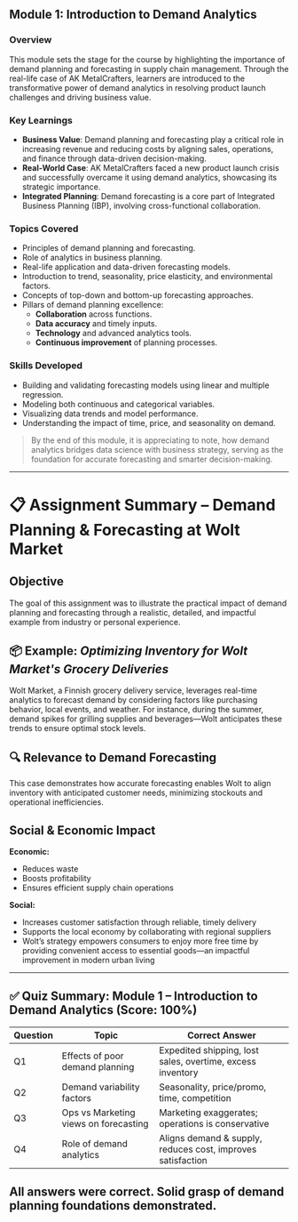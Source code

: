 ## Module 1: Introduction to Demand Analytics

### Overview
This module sets the stage for the course by highlighting the importance of demand planning and forecasting in supply chain management. Through the real-life case of AK MetalCrafters, learners are introduced to the transformative power of demand analytics in resolving product launch challenges and driving business value.

### Key Learnings
- **Business Value**: Demand planning and forecasting play a critical role in increasing revenue and reducing costs by aligning sales, operations, and finance through data-driven decision-making.
- **Real-World Case**: AK MetalCrafters faced a new product launch crisis and successfully overcame it using demand analytics, showcasing its strategic importance.
- **Integrated Planning**: Demand forecasting is a core part of Integrated Business Planning (IBP), involving cross-functional collaboration.

### Topics Covered
- Principles of demand planning and forecasting.
- Role of analytics in business planning.
- Real-life application and data-driven forecasting models.
- Introduction to trend, seasonality, price elasticity, and environmental factors.
- Concepts of top-down and bottom-up forecasting approaches.
- Pillars of demand planning excellence:
  - **Collaboration** across functions.
  - **Data accuracy** and timely inputs.
  - **Technology** and advanced analytics tools.
  - **Continuous improvement** of planning processes.

### Skills Developed
- Building and validating forecasting models using linear and multiple regression.
- Modeling both continuous and categorical variables.
- Visualizing data trends and model performance.
- Understanding the impact of time, price, and seasonality on demand.

> By the end of this module, it is appreciating to note, how demand analytics bridges data science with business strategy, serving as the foundation for accurate forecasting and smarter decision-making.

----

# 📋 Assignment Summary – Demand Planning & Forecasting at Wolt Market
## Objective
The goal of this assignment was to illustrate the practical impact of demand planning and forecasting through a realistic, detailed, and impactful example from industry or personal experience.
 

 
## 📦 Example: *Optimizing Inventory for Wolt Market's Grocery Deliveries*  
Wolt Market, a Finnish grocery delivery service, leverages real-time analytics to forecast demand by considering factors like purchasing behavior, local events, and weather. For instance, during the summer, demand spikes for grilling supplies and beverages—Wolt anticipates these trends to ensure optimal stock levels.


## 🔍 Relevance to Demand Forecasting  
This case demonstrates how accurate forecasting enables Wolt to align inventory with anticipated customer needs, minimizing stockouts and operational inefficiencies.


## Social & Economic Impact

**Economic:**  
- Reduces waste  
- Boosts profitability  
- Ensures efficient supply chain operations  

**Social:**  
- Increases customer satisfaction through reliable, timely delivery  
- Supports the local economy by collaborating with regional suppliers  
- Wolt’s strategy empowers consumers to enjoy more free time by providing convenient access to essential goods—an impactful improvement in modern urban living
---
## ✅ Quiz Summary: Module 1 – Introduction to Demand Analytics (Score: 100%)

| Question | Topic                                      | Correct Answer |
|----------|--------------------------------------------|----------------|
| Q1       | Effects of poor demand planning            | Expedited shipping, lost sales, overtime, excess inventory |
| Q2       | Demand variability factors                 | Seasonality, price/promo, time, competition |
| Q3       | Ops vs Marketing views on forecasting      | Marketing exaggerates; operations is conservative |
| Q4       | Role of demand analytics                   | Aligns demand & supply, reduces cost, improves satisfaction |

All answers were correct. Solid grasp of demand planning foundations demonstrated.
---
